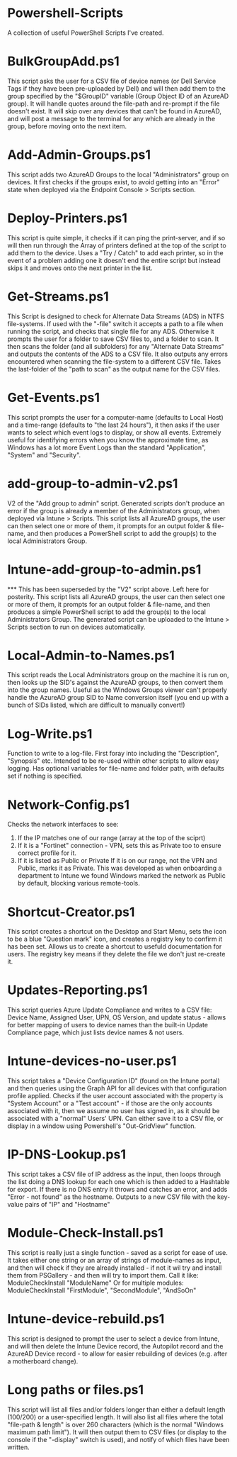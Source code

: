 # Powershell-Scripts
A collection of useful PowerShell Scripts I've created.

# BulkGroupAdd.ps1
This script asks the user for a CSV file of device names (or Dell Service Tags if they have been pre-uploaded by Dell) and will then add them to the group specified by the "$GroupID" variable (Group Object ID of an AzureAD group). It will handle quotes around the file-path and re-prompt if the file doesn't exist. It will skip over any devices that can't be found in AzureAD, and will post a message to the terminal for any which are already in the group, before moving onto the next item.

# Add-Admin-Groups.ps1
This script adds two AzureAD Groups to the local "Administrators" group on devices. It first checks if the groups exist, to avoid getting into an "Error" state when deployed via the Endpoint Console > Scripts section.

# Deploy-Printers.ps1
This script is quite simple, it checks if it can ping the print-server, and if so will then run through the Array of printers defined at the top of the script to add them to the device. Uses a "Try / Catch" to add each printer, so in the event of a problem adding one it doesn't end the entire script but instead skips it and moves onto the next printer in the list.

# Get-Streams.ps1
This Script is designed to check for Alternate Data Streams (ADS) in NTFS file-systems. If used with the "-file" switch it accepts a path to a file when running the script, and checks that single file for any ADS. Otherwise it prompts the user for a folder to save CSV files to, and a folder to scan. It then scans the folder (and all subfolders) for any "Alternate Data Streams" and outputs the contents of the ADS to a CSV file. It also outputs any errors encountered when scanning the file-system to a different CSV file. Takes the last-folder of the "path to scan" as the output name for the CSV files.

# Get-Events.ps1
This script prompts the user for a computer-name (defaults to Local Host) and a time-range (defaults to "the last 24 hours"), it then asks if the user wants to select which event logs to display, or show all events. Extremely useful for identifying errors when you know the approximate time, as Windows has a lot more Event Logs than the standard "Application", "System" and "Security".

# add-group-to-admin-v2.ps1
V2 of the "Add group to admin" script. Generated scripts don't produce an error if the group is already a member of the Administrators group, when deployed via Intune > Scripts. This script lists all AzureAD groups, the user can then select one or more of them, it prompts for an output folder & file-name, and then produces a PowerShell script to add the group(s) to the local Administrators Group.

# Intune-add-group-to-admin.ps1
*** This has been superseded by the "V2" script above. Left here for posterity.
This script lists all AzureAD groups, the user can then select one or more of them, it prompts for an output folder & file-name, and then produces a simple PowerShell script to add the group(s) to the local Administrators Group. The generated script can be uploaded to the Intune > Scripts section to run on devices automatically. 

# Local-Admin-to-Names.ps1
This script reads the Local Administrators group on the machine it is run on, then looks up the SID's against the AzureAD groups, to then convert them into the group names. Useful as the Windows Groups viewer can't properly handle the AzureAD group SID to Name conversion itself (you end up with a bunch of SIDs listed, which are difficult to manually convert!)

# Log-Write.ps1
Function to write to a log-file. First foray into including the "Description", "Synopsis" etc.
Intended to be re-used within other scripts to allow easy logging. Has optional variables for file-name and folder path, with defaults set if nothing is specified.

# Network-Config.ps1
Checks the network interfaces to see:
1) If the IP matches one of our range (array at the top of the sciprt)
2) If it is a "Fortinet" connection - VPN, sets this as Private too to ensure correct profile for it.
3) If it is listed as Public or Private
If it is on our range, not the VPN and Public, marks it as Private.
This was developed as when onboarding a department to Intune we found Windows marked the network as Public by default, blocking various remote-tools.

# Shortcut-Creator.ps1
This script creates a shortcut on the Desktop and Start Menu, sets the icon to be a blue "Question mark" icon, and creates a registry key to confirm it has been set. Allows us to create a shortcut to usefuld documentation for users. The registry key means if they delete the file we don't just re-create it.

# Updates-Reporting.ps1
This script queries Azure Update Compliance and writes to a CSV file: Device Name, Assigned User, UPN, OS Version, and update status - allows for better mapping of users to device names than the built-in Update Compliance page, which just lists device names & not users. 

# Intune-devices-no-user.ps1
This script takes a "Device Configuration ID" (found on the Intune portal) and then queries using the Graph API for all devices with that configuration profile applied. Checks if the user account associated with the property is "System Account" or a "Test account" - if those are the only accounts associated with it, then we assume no user has signed in, as it should be associated with a "normal" Users' UPN.
Can either save it to a CSV file, or display in a window using Powershell's "Out-GridView" function.

# IP-DNS-Lookup.ps1
This script takes a CSV file of IP address as the input, then loops through the list doing a DNS lookup for each one which is then added to a Hashtable for export. If there is no DNS entry it throws and catches an error, and adds "Error - not found" as the hostname. Outputs to a new CSV file with the key-value pairs of "IP" and "Hostname"

# Module-Check-Install.ps1
This script is really just a single function - saved as a script for ease of use. It takes either one string or an array of strings of module-names as input, and then will check if they are already installed - if not it wil try and install them from PSGallery - and then will try to import them.
Call it like:
ModuleCheckInstall "ModuleName"
Or for multiple modules:
ModuleCheckInstall "FirstModule", "SecondModule", "AndSoOn"

# Intune-device-rebuild.ps1
This script is designed to prompt the user to select a device from Intune, and will then delete the Intune Device record, the Autopilot record and the AzureAD Device record - to allow for easier rebuilding of devices (e.g. after a motherboard change).

# Long paths or files.ps1
This script will list all files and/or folders longer than either a default length (100/200) or a user-specified length. It will also list all files where the total "file-path & length" is over 260 characters (which is the normal "Windows maximum path limit"). It will then output them to CSV files (or display to the console if the "-display" switch is used), and notify of which files have been written.
